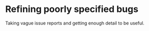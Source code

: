 # Refining poorly specified bugs

Taking vague issue reports and getting enough detail to be useful.
